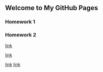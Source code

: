 ## Welcome to My GitHub Pages


### Homework 1
### Homework 2


[link]( )


[link](https://bu-ie-360.github.io/spring22-OdulTu/%C3%B6d%C3%BCl%20t%C3%BCfek%C3%A7i-ie-360hw2-html.html)

[link](PROJECT.pdf)
[link](HW3.pdf)
